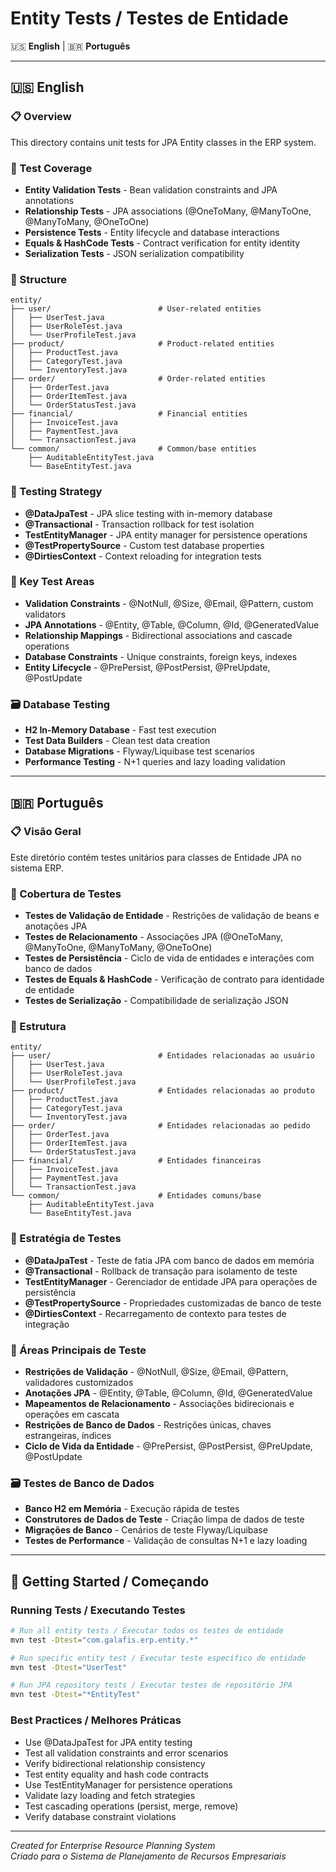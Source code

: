# Entity Tests / Testes de Entidade

🇺🇸 **English** | 🇧🇷 **Português**

---

## 🇺🇸 English

### 📋 Overview
This directory contains unit tests for JPA Entity classes in the ERP system.

### 🧪 Test Coverage
- **Entity Validation Tests** - Bean validation constraints and JPA annotations
- **Relationship Tests** - JPA associations (@OneToMany, @ManyToOne, @ManyToMany, @OneToOne)
- **Persistence Tests** - Entity lifecycle and database interactions
- **Equals & HashCode Tests** - Contract verification for entity identity
- **Serialization Tests** - JSON serialization compatibility

### 📁 Structure
```
entity/
├── user/                        # User-related entities
│   ├── UserTest.java
│   ├── UserRoleTest.java
│   └── UserProfileTest.java
├── product/                     # Product-related entities
│   ├── ProductTest.java
│   ├── CategoryTest.java
│   └── InventoryTest.java
├── order/                       # Order-related entities
│   ├── OrderTest.java
│   ├── OrderItemTest.java
│   └── OrderStatusTest.java
├── financial/                   # Financial entities
│   ├── InvoiceTest.java
│   ├── PaymentTest.java
│   └── TransactionTest.java
└── common/                      # Common/base entities
    ├── AuditableEntityTest.java
    └── BaseEntityTest.java
```

### 🔧 Testing Strategy
- **@DataJpaTest** - JPA slice testing with in-memory database
- **@Transactional** - Transaction rollback for test isolation
- **TestEntityManager** - JPA entity manager for persistence operations
- **@TestPropertySource** - Custom test database properties
- **@DirtiesContext** - Context reloading for integration tests

### 🎯 Key Test Areas
- **Validation Constraints** - @NotNull, @Size, @Email, @Pattern, custom validators
- **JPA Annotations** - @Entity, @Table, @Column, @Id, @GeneratedValue
- **Relationship Mappings** - Bidirectional associations and cascade operations
- **Database Constraints** - Unique constraints, foreign keys, indexes
- **Entity Lifecycle** - @PrePersist, @PostPersist, @PreUpdate, @PostUpdate

### 🗃️ Database Testing
- **H2 In-Memory Database** - Fast test execution
- **Test Data Builders** - Clean test data creation
- **Database Migrations** - Flyway/Liquibase test scenarios
- **Performance Testing** - N+1 queries and lazy loading validation

---

## 🇧🇷 Português

### 📋 Visão Geral
Este diretório contém testes unitários para classes de Entidade JPA no sistema ERP.

### 🧪 Cobertura de Testes
- **Testes de Validação de Entidade** - Restrições de validação de beans e anotações JPA
- **Testes de Relacionamento** - Associações JPA (@OneToMany, @ManyToOne, @ManyToMany, @OneToOne)
- **Testes de Persistência** - Ciclo de vida de entidades e interações com banco de dados
- **Testes de Equals & HashCode** - Verificação de contrato para identidade de entidade
- **Testes de Serialização** - Compatibilidade de serialização JSON

### 📁 Estrutura
```
entity/
├── user/                        # Entidades relacionadas ao usuário
│   ├── UserTest.java
│   ├── UserRoleTest.java
│   └── UserProfileTest.java
├── product/                     # Entidades relacionadas ao produto
│   ├── ProductTest.java
│   ├── CategoryTest.java
│   └── InventoryTest.java
├── order/                       # Entidades relacionadas ao pedido
│   ├── OrderTest.java
│   ├── OrderItemTest.java
│   └── OrderStatusTest.java
├── financial/                   # Entidades financeiras
│   ├── InvoiceTest.java
│   ├── PaymentTest.java
│   └── TransactionTest.java
└── common/                      # Entidades comuns/base
    ├── AuditableEntityTest.java
    └── BaseEntityTest.java
```

### 🔧 Estratégia de Testes
- **@DataJpaTest** - Teste de fatia JPA com banco de dados em memória
- **@Transactional** - Rollback de transação para isolamento de teste
- **TestEntityManager** - Gerenciador de entidade JPA para operações de persistência
- **@TestPropertySource** - Propriedades customizadas de banco de teste
- **@DirtiesContext** - Recarregamento de contexto para testes de integração

### 🎯 Áreas Principais de Teste
- **Restrições de Validação** - @NotNull, @Size, @Email, @Pattern, validadores customizados
- **Anotações JPA** - @Entity, @Table, @Column, @Id, @GeneratedValue
- **Mapeamentos de Relacionamento** - Associações bidirecionais e operações em cascata
- **Restrições de Banco de Dados** - Restrições únicas, chaves estrangeiras, índices
- **Ciclo de Vida da Entidade** - @PrePersist, @PostPersist, @PreUpdate, @PostUpdate

### 🗃️ Testes de Banco de Dados
- **Banco H2 em Memória** - Execução rápida de testes
- **Construtores de Dados de Teste** - Criação limpa de dados de teste
- **Migrações de Banco** - Cenários de teste Flyway/Liquibase
- **Testes de Performance** - Validação de consultas N+1 e lazy loading

---

## 🚀 Getting Started / Começando

### Running Tests / Executando Testes
```bash
# Run all entity tests / Executar todos os testes de entidade
mvn test -Dtest="com.galafis.erp.entity.*"

# Run specific entity test / Executar teste específico de entidade
mvn test -Dtest="UserTest"

# Run JPA repository tests / Executar testes de repositório JPA
mvn test -Dtest="*EntityTest"
```

### Best Practices / Melhores Práticas
- Use @DataJpaTest for JPA entity testing
- Test all validation constraints and error scenarios
- Verify bidirectional relationship consistency
- Test entity equality and hash code contracts
- Use TestEntityManager for persistence operations
- Validate lazy loading and fetch strategies
- Test cascading operations (persist, merge, remove)
- Verify database constraint violations

---

*Created for Enterprise Resource Planning System*  
*Criado para o Sistema de Planejamento de Recursos Empresariais*

